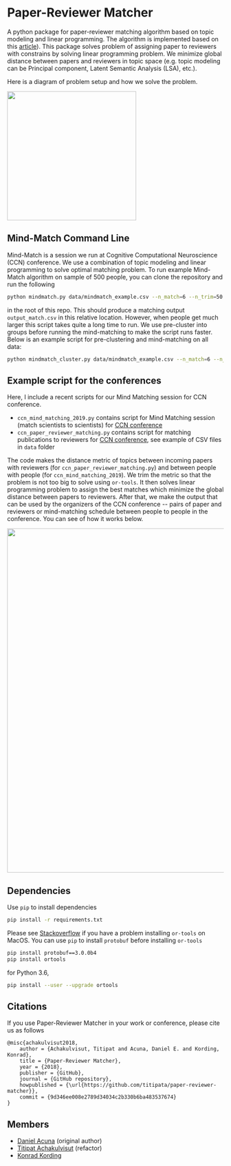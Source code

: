 # Paper-Reviewer Matcher

A python package for paper-reviewer matching algorithm based on topic modeling and linear programming. The algorithm is implemented based on this [article](http://www.cis.upenn.edu/~cjtaylor/PUBLICATIONS/pdfs/TaylorTR08.pdf)). This package solves problem of assigning paper to reviewers with constrains by solving linear programming problem. We minimize global distance between papers and reviewers in topic space (e.g. topic modeling can be Principal component, Latent Semantic Analysis (LSA), etc.).

Here is a diagram of problem setup and how we solve the problem.

<img src="figures/problem_setup.png" width="300">

## Mind-Match Command Line

Mind-Match is a session we run at Cognitive Computational Neuroscience (CCN) conference.
We use a combination of topic modeling and linear programming to solve optimal matching problem.
To run example Mind-Match algorithm on sample of 500 people, you can clone the repository and run the following

```sh
python mindmatch.py data/mindmatch_example.csv --n_match=6 --n_trim=50
```

in the root of this repo. This should produce a matching output `output_match.csv` in this relative location.
However, when people get much larger this script takes quite a long time to run.
We use pre-cluster into groups before running the mind-matching to make the script runs faster.
Below is an example script for pre-clustering and mind-matching on all data:

```sh
python mindmatch_cluster.py data/mindmatch_example.csv --n_match=6 --n_trim=50 --n_clusters=4
```

## Example script for the conferences

Here, I include a recent scripts for our Mind Matching session for CCN conference.

- `ccn_mind_matching_2019.py` contains script for Mind Matching session (match scientists to scientists) for [CCN conference](https://ccneuro.org/2018/)
- `ccn_paper_reviewer_matching.py` contains script for matching publications to reviewers for [CCN conference](https://ccneuro.org/2019/), see example of CSV files in `data` folder

The code makes the distance metric of topics between incoming papers with reviewers (for `ccn_paper_reviewer_matching.py`) and
between people with people (for `ccn_mind_matching_2019`). We trim the metric so that the problem is not too big to solve using `or-tools`.
It then solves linear programming problem to assign the best matches which minimize the global distance between papers to reviewers.
After that, we make the output that can be used by the organizers of the CCN conference -- pairs of paper and reviewers or mind-matching
schedule between people to people in the conference.
You can see of how it works below.

<img src="figures/paper_reviewer_matching.png" width="800">

## Dependencies

Use `pip` to install dependencies

```sh
pip install -r requirements.txt
```

Please see [Stackoverflow](http://stackoverflow.com/questions/26593497/cant-install-or-tools-on-mac-10-10) if you have a problem installing `or-tools` on MacOS. You can use `pip` to install `protobuf` before installing `or-tools`

```sh
pip install protobuf==3.0.0b4
pip install ortools
```

for Python 3.6,

```sh
pip install --user --upgrade ortools
```

## Citations

If you use Paper-Reviewer Matcher in your work or conference, please cite us as follows

```
@misc{achakulvisut2018,
    author = {Achakulvisut, Titipat and Acuna, Daniel E. and Kording, Konrad},
    title = {Paper-Reviewer Matcher},
    year = {2018},
    publisher = {GitHub},
    journal = {GitHub repository},
    howpublished = {\url{https://github.com/titipata/paper-reviewer-matcher}},
    commit = {9d346ee008e2789d34034c2b330b6ba483537674}
}
```

## Members

- [Daniel Acuna](https://scienceofscience.org/) (original author)
- [Titipat Achakulvisut](https://github.com/titipata) (refactor)
- [Konrad Kording](http://kordinglab.com/)
